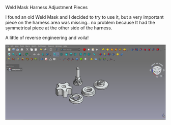 Weld Mask Harness Adjustment Pieces

I found an old Weld Mask and I decided to try to use it, but a very important piece on the harness area was missing.. no problem because It had the symmetrical piece at the other side of the harness. 

A little of reverse engineering and voila!

![alt text](https://github.com/Imejpul/3DPrinting/blob/main/02_CaretaSoldar/WeldingMaskHarnessPieces.png "FreeCad View")
